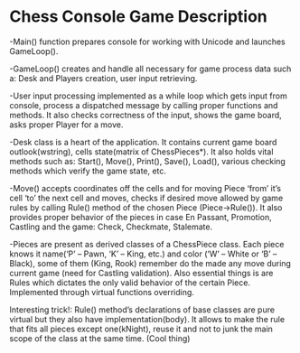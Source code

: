 # Chess Console Game Description

-Main() function prepares console for working with Unicode and launches GameLoop().

-GameLoop() creates and handle all necessary for game process data such a: Desk and Players creation, user input retrieving.

-User input processing implemented as a while loop which gets input from console, process a dispatched message by calling proper
functions and methods. It also checks correctness of the input, shows the game board, asks proper Player for a move.

-Desk class is a heart of the application. It contains current game board outlook(wstring), cells state(matrix of ChessPieces*).
It also holds vital methods such as: Start(), Move(), Print(), Save(), Load(), various checking methods which verify the game state, etc.

-Move() accepts coordinates off the cells and for moving Piece ‘from’ it’s cell ‘to’ the next cell and moves, checks if desired move
allowed by game rules by calling Rule() method of the chosen Piece (Piece->Rule()). It also provides proper behavior of the pieces 
in case En Passant, Promotion, Castling and the game:  Check, Checkmate, Stalemate.

-Pieces are present as derived classes of a ChessPiece class. Each piece knows it name(‘P’ – Pawn, ‘K’ – King, etc.)
and color (‘W’ – White or ‘B’ – Black), some of them (King, Rook) remember do the made any move during current game
(need for Castling validation). Also essential things is are Rules which dictates the only valid behavior of the certain Piece.
Implemented through virtual functions overriding.


Interesting trick!: Rule() method’s declarations of base classes are pure virtual but they also have implementation(body).
It allows to make the rule that fits all pieces except one(kNight), reuse it and not to junk the main scope of the class at the same time.
(Cool thing)
